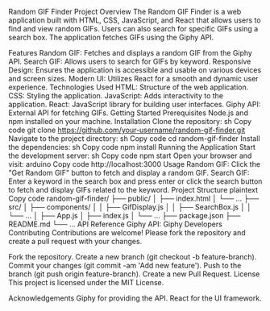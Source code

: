 Random GIF Finder
Project Overview
The Random GIF Finder is a web application built with HTML, CSS, JavaScript, and React that allows users to find and view random GIFs. Users can also search for specific GIFs using a search box. The application fetches GIFs using the Giphy API.

Features
Random GIF: Fetches and displays a random GIF from the Giphy API.
Search GIF: Allows users to search for GIFs by keyword.
Responsive Design: Ensures the application is accessible and usable on various devices and screen sizes.
Modern UI: Utilizes React for a smooth and dynamic user experience.
Technologies Used
HTML: Structure of the web application.
CSS: Styling the application.
JavaScript: Adds interactivity to the application.
React: JavaScript library for building user interfaces.
Giphy API: External API for fetching GIFs.
Getting Started
Prerequisites
Node.js and npm installed on your machine.
Installation
Clone the repository:
sh
Copy code
git clone https://github.com/your-username/random-gif-finder.git
Navigate to the project directory:
sh
Copy code
cd random-gif-finder
Install the dependencies:
sh
Copy code
npm install
Running the Application
Start the development server:
sh
Copy code
npm start
Open your browser and visit:
arduino
Copy code
http://localhost:3000
Usage
Random GIF: Click the "Get Random GIF" button to fetch and display a random GIF.
Search GIF: Enter a keyword in the search box and press enter or click the search button to fetch and display GIFs related to the keyword.
Project Structure
plaintext
Copy code
random-gif-finder/
├── public/
│   ├── index.html
│   └── ...
├── src/
│   ├── components/
│   │   ├── GifDisplay.js
│   │   ├── SearchBox.js
│   │   └── ...
│   ├── App.js
│   ├── index.js
│   └── ...
├── package.json
├── README.md
└── ...
API Reference
Giphy API: Giphy Developers
Contributing
Contributions are welcome! Please fork the repository and create a pull request with your changes.

Fork the repository.
Create a new branch (git checkout -b feature-branch).
Commit your changes (git commit -am 'Add new feature').
Push to the branch (git push origin feature-branch).
Create a new Pull Request.
License
This project is licensed under the MIT License.

Acknowledgements
Giphy for providing the API.
React for the UI framework.
